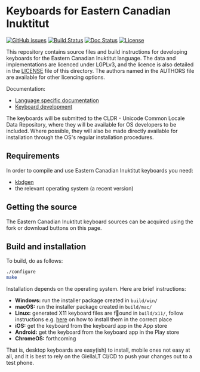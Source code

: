 # Keyboards for Eastern Canadian Inuktitut

[![GitHub issues](https://img.shields.io/github/issues-raw/giellalt/keyboard-ike)](https://github.com/giellalt/keyboard-ike/issues)
[![Build Status](https://github.com/giellalt/keyboard-ike/workflows/Build%20Keyboards/badge.svg)](https://github.com/giellalt/keyboard-ike/actions)
[![Doc Status](https://github.com/giellalt/keyboard-ike/workflows/Build%20Docs/badge.svg)](https://github.com/giellalt/keyboard-ike/actions)
[![License](https://img.shields.io/github/license/giellalt/keyboard-ike)](https://github.com/giellalt/keyboard-ike/blob/main/LICENSE)

This repository contains source files and build instructions for
developing keyboards for the Eastern Canadian Inuktitut language. The data and
implementations are licenced under LGPLv3, and the licence is
also detailed in the [LICENSE](LICENSE) file of this directory. The authors named
in the AUTHORS file are available for other licencing options.

Documentation:

- [Language specific documentation](https://giellalt.github.io/keyboard-ike)
- [Keyboard development](https://giellalt.github.io/keyboards/Overview.html)

The keyboards will be submitted to the CLDR - Unicode Common Locale Data
Repository, where they will be available for OS developers to be
included. Where possible, they will also be made directly available for
installation through the OS's regular installation procedures.

## Requirements

In order to compile and use Eastern Canadian Inuktitut keyboards you need:

- [kbdgen](https://github.com/divvun/kbdgen)
- the relevant operating system (a recent version)

## Getting the source

The Eastern Canadian Inuktitut keyboard sources can be acquired using the fork or download
buttons on this page.

## Build and installation

To build, do as follows:

```sh
./configure
make
```

Installation depends on the operating system. Here are brief instructions:

- __Windows:__ run the installer package created in `build/win/`
- __macOS:__ run the installer package created in `build/mac/`
- __Linux:__ generated X11 keyboard files are found in `build/x11/`, follow
  instructions e.g.
  [here](https://paulguerin.medium.com/install-an-additional-keyboard-layout-on-x11-58e53aaef1e4)
  on how to install them in the correct place
- __iOS:__ get the keyboard from the keyboard app in the App store
- __Android:__ get the keyboard from the keyboard app in the Play store
- __ChromeOS:__ forthcoming

That is, desktop keyboards are easy(ish) to install, mobile ones not easy at all,
and it is best to rely on the GiellaLT CI/CD to push your changes out to a test phone.
